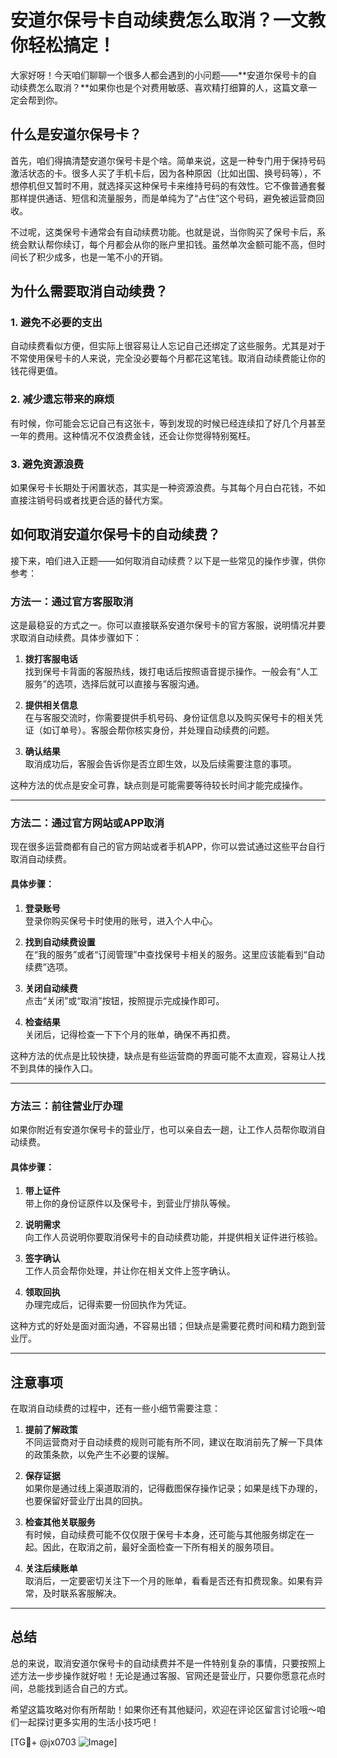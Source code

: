# 安道尔保号卡自动续费怎么取消？一文教你轻松搞定！

大家好呀！今天咱们聊聊一个很多人都会遇到的小问题——**安道尔保号卡的自动续费怎么取消？**如果你也是个对费用敏感、喜欢精打细算的人，这篇文章一定会帮到你。

## 什么是安道尔保号卡？

首先，咱们得搞清楚安道尔保号卡是个啥。简单来说，这是一种专门用于保持号码激活状态的卡。很多人买了手机卡后，因为各种原因（比如出国、换号码等），不想停机但又暂时不用，就选择买这种保号卡来维持号码的有效性。它不像普通套餐那样提供通话、短信和流量服务，而是单纯为了“占住”这个号码，避免被运营商回收。

不过呢，这类保号卡通常会有自动续费功能。也就是说，当你购买了保号卡后，系统会默认帮你续订，每个月都会从你的账户里扣钱。虽然单次金额可能不高，但时间长了积少成多，也是一笔不小的开销。

## 为什么需要取消自动续费？

### 1. **避免不必要的支出**
自动续费看似方便，但实际上很容易让人忘记自己还绑定了这些服务。尤其是对于不常使用保号卡的人来说，完全没必要每个月都花这笔钱。取消自动续费能让你的钱花得更值。

### 2. **减少遗忘带来的麻烦**
有时候，你可能会忘记自己有这张卡，等到发现的时候已经连续扣了好几个月甚至一年的费用。这种情况不仅浪费金钱，还会让你觉得特别冤枉。

### 3. **避免资源浪费**
如果保号卡长期处于闲置状态，其实是一种资源浪费。与其每个月白白花钱，不如直接注销号码或者找更合适的替代方案。

## 如何取消安道尔保号卡的自动续费？

接下来，咱们进入正题——如何取消自动续费？以下是一些常见的操作步骤，供你参考：

### 方法一：通过官方客服取消
这是最稳妥的方式之一。你可以直接联系安道尔保号卡的官方客服，说明情况并要求取消自动续费。具体步骤如下：

1. **拨打客服电话**  
   找到保号卡背面的客服热线，拨打电话后按照语音提示操作。一般会有“人工服务”的选项，选择后就可以直接与客服沟通。

2. **提供相关信息**  
   在与客服交流时，你需要提供手机号码、身份证信息以及购买保号卡的相关凭证（如订单号）。客服会帮你核实身份，并处理自动续费的问题。

3. **确认结果**  
   取消成功后，客服会告诉你是否立即生效，以及后续需要注意的事项。

这种方法的优点是安全可靠，缺点则是可能需要等待较长时间才能完成操作。

---

### 方法二：通过官方网站或APP取消
现在很多运营商都有自己的官方网站或者手机APP，你可以尝试通过这些平台自行取消自动续费。

#### 具体步骤：
1. **登录账号**  
   登录你购买保号卡时使用的账号，进入个人中心。

2. **找到自动续费设置**  
   在“我的服务”或者“订阅管理”中查找保号卡相关的服务。这里应该能看到“自动续费”选项。

3. **关闭自动续费**  
   点击“关闭”或“取消”按钮，按照提示完成操作即可。

4. **检查结果**  
   关闭后，记得检查一下下个月的账单，确保不再扣费。

这种方法的优点是比较快捷，缺点是有些运营商的界面可能不太直观，容易让人找不到具体的操作入口。

---

### 方法三：前往营业厅办理
如果你附近有安道尔保号卡的营业厅，也可以亲自去一趟，让工作人员帮你取消自动续费。

#### 具体步骤：
1. **带上证件**  
   带上你的身份证原件以及保号卡，到营业厅排队等候。

2. **说明需求**  
   向工作人员说明你要取消保号卡的自动续费功能，并提供相关证件进行核验。

3. **签字确认**  
   工作人员会帮你处理，并让你在相关文件上签字确认。

4. **领取回执**  
   办理完成后，记得索要一份回执作为凭证。

这种方式的好处是面对面沟通，不容易出错；但缺点是需要花费时间和精力跑到营业厅。

---

## 注意事项

在取消自动续费的过程中，还有一些小细节需要注意：

1. **提前了解政策**  
   不同运营商对于自动续费的规则可能有所不同，建议在取消前先了解一下具体的政策条款，以免产生不必要的误解。

2. **保存证据**  
   如果你是通过线上渠道取消的，记得截图保存操作记录；如果是线下办理的，也要保留好营业厅出具的回执。

3. **检查其他关联服务**  
   有时候，自动续费可能不仅仅限于保号卡本身，还可能与其他服务绑定在一起。因此，在取消之前，最好全面检查一下所有相关的服务项目。

4. **关注后续账单**  
   取消后，一定要密切关注下一个月的账单，看看是否还有扣费现象。如果有异常，及时联系客服解决。

---

## 总结

总的来说，取消安道尔保号卡的自动续费并不是一件特别复杂的事情，只要按照上述方法一步步操作就好啦！无论是通过客服、官网还是营业厅，只要你愿意花点时间，总能找到适合自己的方式。

希望这篇攻略对你有所帮助！如果你还有其他疑问，欢迎在评论区留言讨论哦～咱们一起探讨更多实用的生活小技巧吧！

[TG💪+ @jx0703 ![Image](https://github.com/user-attachments/assets/dbca1d08-cadb-493c-b0ec-ad6f7a83f270)]